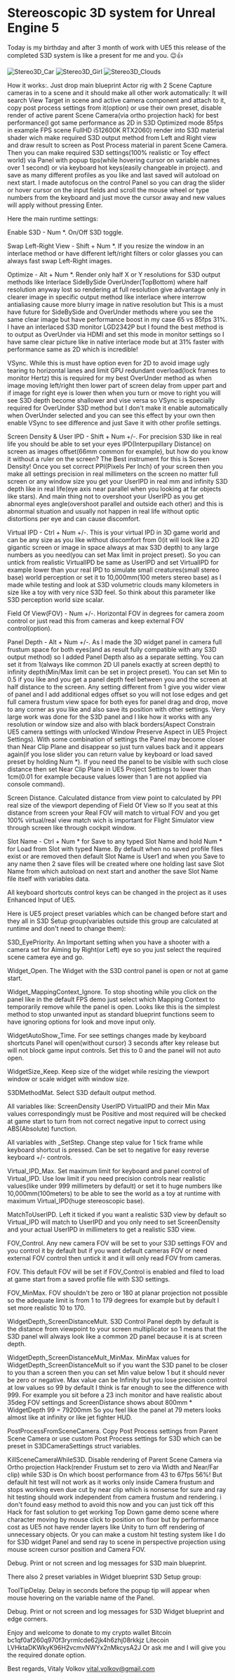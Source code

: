 # Stereoscopic 3D system for Unreal Engine 5

Today is my birthday and after 3 month of work with UE5 this release of the completed S3D system is like a present for me and you. :wink::+1:

![Stereo3D_Car](https://github.com/Vital-Volkov/Stereoscopic-3D-system-for-Unreal-Engine-5/blob/main/Unreal%20Engine%205%20Screenshot%202023.05.06%20-%2020.35.51.12_Car.png)
![Stereo3D_Girl](https://github.com/Vital-Volkov/Stereoscopic-3D-system-for-Unreal-Engine-5/blob/main/Unreal%20Engine%205%20Screenshot%202023.05.06%20-%2020.51.53.02_Girl.png)
![Stereo3D_Clouds](https://github.com/Vital-Volkov/Stereoscopic-3D-system-for-Unreal-Engine-5/blob/main/Unreal%20Engine%205%20Screenshot%202023.05.05%20-%2016.25.16.67_VolumetricClouds100mStereobase.png)

How it works:.
Just drop main blueprint Actor rig with 2 Scene Capture cameras in to a scene and it should make all other work automatically:
It will search View Target in scene and active camera component and attach to it, copy post process settings from it(option) or use their own preset,
disable render of active parent Scene Camera(via ortho projection hack) for best performance(I got same performance as 2D in S3D Optimized mode 85fps in example FPS scene FullHD i512600K RTX2060)
render into S3D material shader wich make required S3D output method from Left and Right view and draw result to screen as Post Process material in parent Scene Camera.
Then you can make required S3D settings(100% realistic or Toy effect world) via Panel with popup tips(while hovering cursor on variable names over 1 second) or via keyboard hot keys(easily changeable in project).
and save as many different profiles as you like and last saved will autoload on next start.
I made autofocus on the control Panel so you can drag the slider or hover cursor on the input fields and scroll the mouse wheel or type numbers from the keyboard
and just move the cursor away and new values will apply without pressing Enter.

Here the main runtime settings:

Enable S3D - Num *.
On/Off S3D toggle.

Swap Left-Right View - Shift + Num *.
If you resize the window in an interlace method or have different left/right filters or color glasses you can always fast swap Left-Right images.

Optimize - Alt + Num *.
Render only half X or Y resolutions for S3D output methods like Interlace SideBySide OverUnder(TopBottom) where half resolution anyway lost so rendering at full resolution
give advantage only in clearer image in specific output method like interlace where interrow antialiasing cause more blurry image in native resolution but 
This is a must have future for SideBySide and OverUnder methods where you see the same clear image but have performance boost in my case 65 vs 85fps 31%.
I have an interlaced S3D monitor LGD2342P but I found the best method is to output as OverUnder via HDMI and set this mode in monitor settings so I have same clear picture
like in native interlace mode but at 31% faster with performance same as 2D which is incredible!

VSync.
While this is must have option even for 2D to avoid image ugly tearing to horizontal lanes and limit GPU redundant overload(lock frames to monitor Hertz)
this is required for my best OverUnder method as when image moving left/right then lower part of screen delay from upper part and if image for right eye is lower
then when you turn or move to right you will see S3D depth become shallower and vise versa so VSync is especially required for OverUnder S3D method but I don't make it enable
automatically when OverUnder selected and you can see this effect by your own then enable VSync to see difference and just Save it with other profile settings.

Screen Density & User IPD - Shift + Num +/-.
For precision S3D like in real life you should be able to set your eyes IPD(Interpupillary Distance) on screen as images offset(66mm common for example), but how do you know it without a ruler on the screen?
The Best instrument for this is Screen Density! Once you set correct PPI(Pixels Per Inch) of your screen then you make all settings precision in real millimeters on the screen
no matter full screen or any window size you get your UserIPD in real mm and infinity S3D depth like in real life(eye axis near parallel when you looking at far objects like stars).
And main thing not to overshoot your UserIPD as you get abnormal eyes angle(overshoot parallel and outside each other) and this is abnormal situation and usually not happen in real life
without optic distortions per eye and can cause discomfort.

Virtual IPD - Ctrl + Num +/-.
This is your virtual IPD in 3D game world and can be any size as you like without discomfort from 0(it will look like a 2D gigantic screen or image in space always at max S3D depth)
to any large numbers as you need(you can set Max limit in project preset). So you can untick from realistic VirtualIPD be same as UserIPD and set VirtualIPD for example lower
than your real IPD to simulate small creatures(small stereo base) world perception or set it to 10,000mm(100 meters stereo base) as I made while testing and look at
S3D volumetric clouds many kilometers in size like a toy with very nice S3D feel. So think about this parameter like S3D perception world size scalar.

Field Of View(FOV) - Num +/-.
Horizontal FOV in degrees for camera zoom control or just read this from cameras and keep external FOV control(option).

Panel Depth - Alt + Num +/-.
As I made the 3D widget panel in camera full frustum space for both eyes(and as result fully compatible with any S3D output method) so I added Panel Depth also as a separate setting.
You can set it from 1(always like common 2D UI panels exactly at screen depth) to infinity depth(Min/Max limit can be set in project preset). You can set Min to 0.5 if you like
and you get a panel depth feel between you and the screen at half distance to the screen. Any setting different from 1 give you wider view of panel and I add additional edges offset
so you will not lose edges and get full camera frustum view space for both eyes for panel drag and drop, move to any corner as you like and also save its position with other settings.
Very large work was done for the S3D panel and I like how it works with any resolution or window size and also with black borders(Aspect Constrain UE5 camera settings with unlocked Window Preserve Aspect in UE5 Project Settings).
With some combination of settings the Panel may become closer than Near Clip Plane and disappear so just turn values back and it appears again(if you lose slider you can return value by keyboard or load saved preset by holding Num *).
If you need the panel to be visible with such close distance then set Near Clip Plane in UE5 Project Settings to lower than 1cm(0.01 for example because values lower than 1 are not applied via console command).

Screen Distance.
Calculated distance from view point to calculated by PPI real size of the viewport depending of Field Of View so If you seat at this distance from screen your Real FOV will match to virtual FOV
and you get 100% virtual/real view match wich is important for Flight Simulator view through screen like through cockpit window.

Slot Name - Ctrl + Num * for Save to any typed Slot Name and hold Num * for Load from Slot with typed Name.
By default when no saved profile files exist or are removed then default Slot Name is User1 and when you Save to any name then 2 save files will be created
where one holding last save Slot Name from which autoload on next start and another the save Slot Name file itself with variables data.

All keyboard shortcuts control keys can be changed in the project as it uses Enhanced Input of UE5.

Here is UE5 project preset variables which can be changed before start and they all in S3D Setup group(variables outside this group are calculated at runtime and don't need to change them):

S3D_EyePriority.
An Important setting when you have a shooter with a camera set for Aiming by Right(or Left) eye so you just select the required scene camera eye and go.

Widget_Open.
The Widget with the S3D control panel is open or not at game start.

Widget_MappingContext_Ignore.
To stop shooting while you click on the panel like in the default FPS demo just select which Mapping Context to temporarily remove while the panel is open.
Looks like this is the simplest method to stop unwanted input as standard blueprint functions seem to have ignoring options for look and move input only.

WidgetAutoShow_Time.
For see settings changes made by keyboard shortcuts Panel will open(without cursor) 3 seconds after key release but will not block game input controls.
Set this to 0 and the panel will not auto open.

WidgetSize_Keep.
Keep size of the widget while resizing the viewport window or scale widget with window size.

S3DMethodMat.
Select S3D default output method.

All variables like:
ScreenDensity
UserIPD
VirtualIPD
and their Min Max values correspondingly must be Positive and most required will be checked at game start to turn from not correct negative input to correct using ABS(Absolute) function.

All variables with _SetStep.
Change step value for 1 tick frame while keyboard shortcut is pressed.
Can be set to negative for easy reverse keyboard +/- controls.

Virtual_IPD_Max.
Set maximum limit for keyboard and panel control of Virtual_IPD.
Use low limit if you need precision controls near realistic values(like under 999 millimeters by default) or set it to huge numbers like 10,000mm(100meters)
to be able to see the world as a toy at runtime with maximum Virtual_IPD(huge stereoscopic base).

MatchToUserIPD.
Left it ticked if you want a realistic S3D view by default so Virtual_IPD will match to UserIPD and you only need to set ScreenDensity and your actual UserIPD in millimeters
to get a realistic S3D view.

FOV_Control.
Any new camera FOV will be set to your S3D settings FOV and you control it by default but if you want default cameras FOV or need external FOV control then
untick it and it will only read FOV from cameras.

FOV.
This default FOV will be set if FOV_Control is enabled and filed to load at game start from a saved profile file with S3D settings.

FOV_MinMax.
FOV shouldn't be zero or 180 at planar projection not possible so the adequate limit is from 1 to 179 degrees for example but by default I set more realistic 10 to 170.

WidgetDepth_ScreenDistanceMult.
S3D Control Panel depth by default is the distance from viewpoint to your screen multiplicator so 1 means that the S3D panel will always look like a common 2D panel
because it is at screen depth.

WidgetDepth_ScreenDistanceMult_MinMax.
MinMax values for WidgetDepth_ScreenDistanceMult so if you want the S3D panel to be closer to you than a screen then 
you can set Min value below 1 but it should never be zero or negative.
Max value can be Infinity but you lose precision control at low values so 99 by default I think is far enough to see the difference with 999.
For example you sit before a 23 inch monitor and have realistic about 35deg FOV settings and ScreenDistance shows about 800mm * WidgetDepth 99 = 79200mm
So you feel like the panel at 79 meters looks almost like at infinity or like jet fighter HUD.

PostProcessFromSceneCamera.
Copy Post Process settings from Parent Scene Camera or use custom Post Process settings for S3D which can be preset in S3DCameraSettings struct variables.

KillSceneCameraWhileS3D.
Disable rendering of Parent Scene Camera via Ortho projection Hack(render Frustum set to zero via Width and Near/Far clip) while S3D is On
which boost performance from 43 to 67fps 56%! But default hit test will not work as it works only inside Camera frustum and stops working even due cut by near clip
which is nonsense for sure and ray hit testing should work independent from camera frustum and rendering. i don't found easy method to avoid this now and you can just
tick off this Hack for fast solution to get working Top Down game demo scene where character moving by mouse click to position on floor but by performance cost as UE5 not have render layers like Unity to turn off
rendering of unnecessary objects. Or you can make a custom hit testing system like I do for S3D widget Panel and send ray to scene in perspective projection using mouse screen cursor position and Camera FOV.

Debug.
Print or not screen and log messages for S3D main blueprint.

There also 2 preset variables in Widget blueprint S3D Setup group:

ToolTipDelay.
Delay in seconds before the popup tip will appear when mouse hovering on the variable name of the Panel.

Debug.
Print or not screen and log messages for S3D Widget blueprint and edge corners.

Enjoy and welcome to donate to my crypto wallet
Bitcoin bc1qf0af260q970f3ryrmlcde62jk4h6zhj08rkkjz
Litecoin LVHktaDKWkyK96H2vcmvNWYx2nMkcysA2J
Or ask me and I will give you the required donate option.

Best regards,
Vitaly Volkov
vital.volkov@gmail.com
